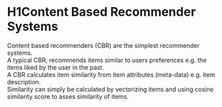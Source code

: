 # H1Content Based Recommender Systems 
Content based recommenders (CBR) are the simplest recommender systems. \
A typical CBR, recommends items similar to users preferences e.g. the items liked by the user in the past.\
A CBR calculates item similarity from item attributes (meta-data) e.g. item description.\
Similarity can simply be calculated by vectorizing items and using cosine similarity score to asses similarity of items.

